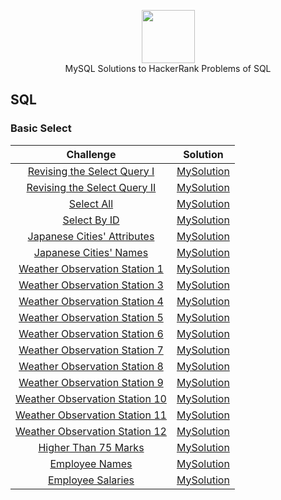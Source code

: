 <p align = "center" >
      <img height=85 src="https://d3keuzeb2crhkn.cloudfront.net/hackerrank/assets/styleguide/logo_wordmark-f5c5eb61ab0a154c3ed9eda24d0b9e31.svg">
      <br>MySQL Solutions to HackerRank Problems of SQL
</p>

## SQL


### Basic Select
|                                                           Challenge                                                         				  |                                                                                                      Solution                                                                                                                              								           	    |
|:---------------------------------------------------------------------------------------------------------------------:|:-----------------------------------------------------------------------------------------------------------------------------------------------------------------------------------------------------------------------------------------------------------------------:|
|[Revising the Select Query I](https://www.hackerrank.com/challenges/revising-the-select-query/problem)                                 				  | [MySolution](https://github.com/07Agarg/HackerRank_Solutions/blob/master/SQL/Basic%20Select/Revising%20the%20Select%20Query%20I.sql)
|[Revising the Select Query II](https://www.hackerrank.com/challenges/revising-the-select-query-2/problem)                                 				  | [MySolution](https://github.com/07Agarg/HackerRank_Solutions/blob/master/SQL/Basic%20Select/Revising%20the%20Select%20Query%20II.sql)
|[Select All](https://www.hackerrank.com/challenges/select-all-sql/problem)                                 				  | [MySolution](https://github.com/07Agarg/HackerRank_Solutions/blob/master/SQL/Basic%20Select/Select%20All.sql)
| [Select By ID](https://www.hackerrank.com/challenges/select-by-id/problem)                                 				  | [MySolution](https://github.com/07Agarg/HackerRank_Solutions/blob/master/SQL/Basic%20Select/Select%20By%20ID.sql)
|[Japanese Cities' Attributes](https://www.hackerrank.com/challenges/japanese-cities-attributes/problem)                                 				  | [MySolution](https://github.com/07Agarg/HackerRank_Solutions/blob/master/SQL/Basic%20Select/Japanese%20Cities'%20Attributes.sql)
|[Japanese Cities' Names](https://www.hackerrank.com/challenges/japanese-cities-name/problem)                                 				  | [MySolution](https://github.com/07Agarg/HackerRank_Solutions/blob/master/SQL/Basic%20Select/Japanese%20Cities'%20Names.sql)
|[Weather Observation Station 1](https://www.hackerrank.com/challenges/weather-observation-station-1/problem)                                 				  | [MySolution](https://github.com/07Agarg/HackerRank_Solutions/blob/master/SQL/Basic%20Select/Weather%20Observation%20Station%201.sql)
|[Weather Observation Station 3](https://www.hackerrank.com/challenges/weather-observation-station-3/problem)                                 				  | [MySolution](https://github.com/07Agarg/HackerRank_Solutions/blob/master/SQL/Basic%20Select/Weather%20Observation%20Station%203.sql)
|[Weather Observation Station 4](https://www.hackerrank.com/challenges/weather-observation-station-4/problem)                                 				  | [MySolution](https://github.com/07Agarg/HackerRank_Solutions/blob/master/SQL/Basic%20Select/Weather%20Observation%20Station%204.sql)
|[Weather Observation Station 5](https://www.hackerrank.com/challenges/weather-observation-station-5/problem)                                 				  | [MySolution](https://github.com/07Agarg/HackerRank_Solutions/blob/master/SQL/Basic%20Select/Weather%20Observation%20Station%205.sql)
|[Weather Observation Station 6](https://www.hackerrank.com/challenges/weather-observation-station-6/problem)                                 				  | [MySolution](https://github.com/07Agarg/HackerRank_Solutions/blob/master/SQL/Basic%20Select/Weather%20Observation%20Station%206.sql)
|[Weather Observation Station 7](https://www.hackerrank.com/challenges/weather-observation-station-7/problem)                                 				  | [MySolution](https://github.com/07Agarg/HackerRank_Solutions/blob/master/SQL/Basic%20Select/Weather%20Observation%20Station%207.sql)
|[Weather Observation Station 8](https://www.hackerrank.com/challenges/weather-observation-station-8/problem)                                 				  | [MySolution](https://github.com/07Agarg/HackerRank_Solutions/blob/master/SQL/Basic%20Select/Weather%20Observation%20Station%208.sql)
|[Weather Observation Station 9](https://www.hackerrank.com/challenges/weather-observation-station-9/problem)                                 				  | [MySolution](https://github.com/07Agarg/HackerRank_Solutions/blob/master/SQL/Basic%20Select/Weather%20Observation%20Station%209.sql)
|[Weather Observation Station 10](https://www.hackerrank.com/challenges/weather-observation-station-10/problem)                                 				  | [MySolution](https://github.com/07Agarg/HackerRank_Solutions/blob/master/SQL/Basic%20Select/Weather%20Observation%20Station%2010.sql)
|[Weather Observation Station 11](https://www.hackerrank.com/challenges/weather-observation-station-11/problem)                                 				  | [MySolution](https://github.com/07Agarg/HackerRank_Solutions/blob/master/SQL/Basic%20Select/Weather%20Observation%20Station%2011.sql)
|[Weather Observation Station 12](https://www.hackerrank.com/challenges/weather-observation-station-12/problem)                                 				  | [MySolution](https://github.com/07Agarg/HackerRank_Solutions/blob/master/SQL/Basic%20Select/Weather%20Observation%20Station%2012.sql)
|[Higher Than 75 Marks](https://www.hackerrank.com/challenges/more-than-75-marks/problem)                                 				  | [MySolution](https://github.com/07Agarg/HackerRank_Solutions/blob/master/SQL/Basic%20Select/Higher%20Than%2075%20Marks.sql)
|[Employee Names](https://www.hackerrank.com/challenges/name-of-employees/problem)                                 				  | [MySolution](https://github.com/07Agarg/HackerRank_Solutions/blob/master/SQL/Basic%20Select/Employee%20Names.sql)
|[Employee Salaries](https://www.hackerrank.com/challenges/salary-of-employees/problem)                                 				  | [MySolution](https://github.com/07Agarg/HackerRank_Solutions/blob/master/SQL/Basic%20Select/Employee%20Salaries.sql)









